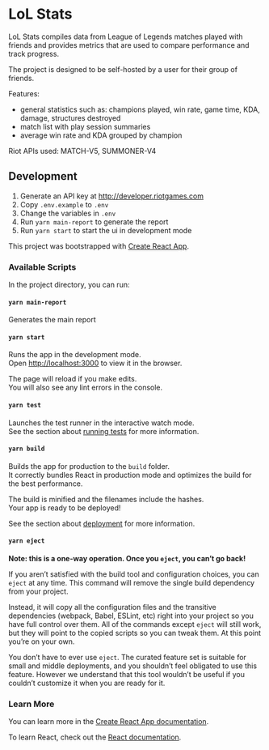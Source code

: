 # LoL Stats

LoL Stats compiles data from League of Legends matches played with friends and provides metrics that are used to compare performance and track progress.

The project is designed to be self-hosted by a user for their group of friends.

Features:
 - general statistics such as: champions played, win rate, game time, KDA, damage, structures destroyed
 - match list with play session summaries
 - average win rate and KDA grouped by champion

Riot APIs used: MATCH-V5, SUMMONER-V4


## Development

1. Generate an API key at http://developer.riotgames.com
2. Copy `.env.example` to `.env`
3. Change the variables in `.env`
4. Run `yarn main-report` to generate the report
5. Run `yarn start` to start the ui in development mode

This project was bootstrapped with [Create React App](https://github.com/facebook/create-react-app).

### Available Scripts

In the project directory, you can run:

#### `yarn main-report`

Generates the main report

#### `yarn start`

Runs the app in the development mode.\
Open [http://localhost:3000](http://localhost:3000) to view it in the browser.

The page will reload if you make edits.\
You will also see any lint errors in the console.

#### `yarn test`

Launches the test runner in the interactive watch mode.\
See the section about [running tests](https://facebook.github.io/create-react-app/docs/running-tests) for more information.

#### `yarn build`

Builds the app for production to the `build` folder.\
It correctly bundles React in production mode and optimizes the build for the best performance.

The build is minified and the filenames include the hashes.\
Your app is ready to be deployed!

See the section about [deployment](https://facebook.github.io/create-react-app/docs/deployment) for more information.

#### `yarn eject`

**Note: this is a one-way operation. Once you `eject`, you can’t go back!**

If you aren’t satisfied with the build tool and configuration choices, you can `eject` at any time. This command will remove the single build dependency from your project.

Instead, it will copy all the configuration files and the transitive dependencies (webpack, Babel, ESLint, etc) right into your project so you have full control over them. All of the commands except `eject` will still work, but they will point to the copied scripts so you can tweak them. At this point you’re on your own.

You don’t have to ever use `eject`. The curated feature set is suitable for small and middle deployments, and you shouldn’t feel obligated to use this feature. However we understand that this tool wouldn’t be useful if you couldn’t customize it when you are ready for it.

### Learn More

You can learn more in the [Create React App documentation](https://facebook.github.io/create-react-app/docs/getting-started).

To learn React, check out the [React documentation](https://reactjs.org/).
